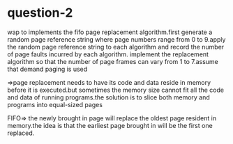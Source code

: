 # question-2
wap to implements the fifo page replacement algorithm.first generate a random page reference string where page numbers range from
0 to 9.apply the random page reference string to each algorithm and record the number of page faults incurred by each algorithm.
implement the replacement algorithm so that the number of page frames can vary from 1 to 7.assume that demand paging is used


=>page replacement needs to have its code and data reside in memory before it is executed.but sometimes the memory size cannot fit all the code and data of running programs.the solution is to slice both memory and programs into equal-sized pages

FIFO=> the newly brought in page will replace the oldest page resident in memory.the idea is that the earliest page brought in will
be the first one replaced.

